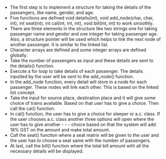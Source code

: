 
- The first step is to implement a structure for taking the details of the passengers, like name, gender, and age.
- Five functions are defined void details(int), void add_node(char, char, int), int seat(int), int cal(int, int, int), void bill(int, int) to work smoothly.
- There are three elements in the structure like two strings one for taking passenger name and gender and one integer for taking passenger age. Also, a structure pointer will be used which helps to link the next node of another passenger. It is similar to the linked list.
- Character arrays are defined and some integer arrays are defined globally.
- Take the number of passengers as input and these details are sent to the details() function.
- Execute a for loop to take details of each passenger. The details inputted by the user will be sent to the add_node() function.
- In the add_node function, every detail will store in a node for each passenger. These nodes will link each other. This is based on the linked list concept.
- Take the input for source place, destination place and it will give some choice of trains available. Based on that user has to give a choice. Then call the cal() function.
- In cal() function, the user has to give a choice for sleeper or a.c. class. If the user chooses a.c. class another three options will open where the user has to give another - - - choice based on that the system will add 18% GST on the amount and make total amount.
- Call the seat() function where a seat matrix will be given to the user and the user has to choose a seat same with the number of passengers.
- At last, call the bill() function where the total bill amount with all the necessary details will be displayed.

